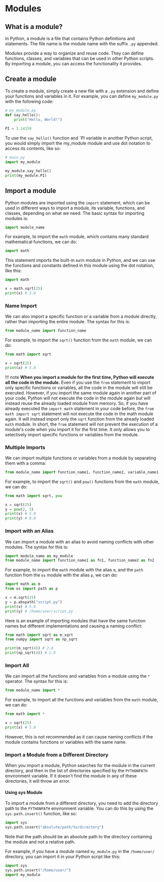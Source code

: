 # Modules

## What is a module?

In Python, a module is a file that contains Python definitions and statements. The file name is the module name with the suffix `.py` appended.

Modules provide a way to organize and reuse code. They can define functions, classes, and variables that can be used in other Python scripts. By importing a module, you can access the functionality it provides.

## Create a module

To create a module, simply create a new file with a `.py` extension and define your functions and variables in it. For example, you can define `my_module.py` with the following code:

```python
# my_module.py
def say_hello():
    print("Hello, World!")
    
PI = 3.14159
```

To use the `say_hello()` function and `PI variable in another Python script, you would simply import the my_module module and use dot notation to access its contents, like so:

```python
# main.py
import my_module

my_module.say_hello()
print(my_module.PI)
```

## Import a module

Python modules are imported using the `import` statement, which can be used in different ways to import a module, its variable, functions, and classes, depending on what we need. The basic syntax for importing modules is:

```python
import module_name
```

For example, to import the `math` module, which contains many standard mathematical functions, we can do:

```python
import math
```

This statement imports the built-in `math` module in Python, and we can use the functions and constants defined in this module using the dot notation, like this:

```python {cmd}
import math

x = math.sqrt(25)
print(x) # 5.0
```

### Name Import

We can also import a specific function or a variable from a module directly, rather than importing the entire module. The syntax for this is:

```python
from module_name import function_name
```

For example, to import the `sqrt()` function from the `math` module, we can do:

```python
from math import sqrt

x = sqrt(25)
print(x) # 5.0
```

!!! note
    **When you import a module for the first time, Python will execute all the code in the module.** Even if you use the `from` statement to import only specific functions or variables, all the code in the module will still be executed. However, if you import the same module again in another part of your code, Python will not execute the code in the module again but will instead reuse the already loaded module from memory.
    So, if you have already executed the `import math` statement in your code before, the `from math import sqrt` statement will not execute the code in the math module again. It will instead import only the `sqrt` function from the already loaded `math` module.
    In short, the `from` statement will not prevent the execution of a module's code when you import it for the first time. It only allows you to selectively import specific functions or variables from the module.

### Multiple Imports

We can import multiple functions or variables from a module by separating them with a comma:

```python
from module_name import function_name1, function_name2, variable_name1
```

For example, to import the `sqrt()` and `pow()` functions from the `math` module, we can do:

```python
from math import sqrt, pow

x = sqrt(25)
y = pow(2, 3)
print(x) # 5.0
print(y) # 8.0
```

### Import with an Alias

We can import a module with an alias to avoid naming conflicts with other modules. The syntax for this is:

```python
import module_name as my_module
from module_name import function_name1 as fn1, function_name2 as fn2
```

For example, to import the `math` module with the alias `m`, and the `path` function from the `os` module with the alias `p`, we can do:

```python
import math as m
from os import path as p

x = m.sqrt(25)
y = p.abspath("script.py")
print(x) # 5.0
print(y) # /home/user/script.py
```

Here is an example of importing modules that have the same function names but different implementations and causing a naming conflict:

```python
from math import sqrt as m_sqrt
from numpy import sqrt as np_sqrt

print(m_sqrt(4)) # 2.0
print(np_sqrt(4)) # 2.0
```

### Import All

We can import all the functions and variables from a module using the `*` operator. The syntax for this is:

```python
from module_name import *
```

For example, to import all the functions and variables from the `math` module, we can do:

```python
from math import *

x = sqrt(25)
print(x) # 5.0
```

However, this is not recommended as it can cause naming conflicts if the module contains functions or variables with the same name.

### Import a Module from a Different Directory

When you import a module, Python searches for the module in the current directory, and then in the list of directories specified by the `PYTHONPATH` environment variable. If it doesn't find the module in any of these directories, it will throw an error.

#### Using sys Module

To import a module from a different directory, you need to add the directory path to the `PYTHONPATH` environment variable. You can do this by using the `sys.path.insert()` function, like so:

```python
import sys
sys.path.insert("absolute/path/to/directory")
```

Note that the path should be an absolute path to the directory containing the module and not a relative path.

For example, if you have a module named `my_module.py` in the `/home/user/` directory, you can import it in your Python script like this:

```python
import sys
sys.path.insert("/home/user/")
import my_module
```
